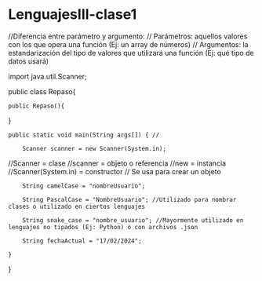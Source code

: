 # LenguajesIII-clase1

//Diferencia entre parámetro y argumento:
// Parámetros: aquellos valores con los que opera una función (Ej: un array de números)
// Argumentos: la estandarización del tipo de valores que utilizará una función (Ej: qué tipo de datos usará)

import java.util.Scanner;

public class Repaso{

	public Repaso(){

}

	public static void main(String args[]) { //

		Scanner scanner = new Scanner(System.in);

//Scanner = clase
//scanner = objeto o referencia
//new	  = instancia
//Scanner(System.in) = constructor // Se usa para crear un objeto

		String camelCase = "nombreUsuario";

		String PascalCase = "NombreUsuario"; //Utilizado para nombrar clases o utilizado en ciertos lenguajes

		String snake_case = "nombre_usuario"; //Mayormente utilizado en lenguajes no tipados (Ej: Python) o con archivos .json

		String fechaActual = "17/02/2024";

	}
}
